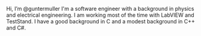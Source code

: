 Hi, I’m @guntermuller
I'm a software engineer with a background in physics and electrical engineering.
I am working most of the time with LabVIEW and TestStand.  I have a good background in C and a modest background in C++ and C#.
